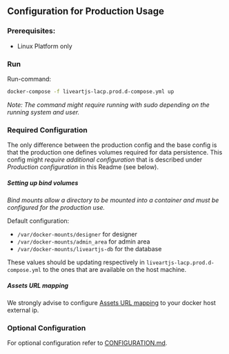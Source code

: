 ## Configuration for Production Usage

### Prerequisites:
* Linux Platform only

### Run

Run-command:
```sh
docker-compose -f liveartjs-lacp.prod.d-compose.yml up
```
_Note: The command might require running with sudo depending on the running system and user._

### Required Configuration

The only difference between the production config and the base config is that the production one defines volumes required for data persistence.
This config might _require additional configuration_ that is described under _Production configuration_ in this Readme (see below).

##### Setting up bind volumes

_Bind mounts allow a directory to be mounted into a container and must be configured for the production use._

Default configuration:
* `/var/docker-mounts/designer` for designer
* `/var/docker-mounts/admin_area` for admin area
* `/var/docker-mounts/liveartjs-db` for the database

These values should be updating respectively in `liveartjs-lacp.prod.d-compose.yml` to the ones that are available on the host machine.

##### Assets URL mapping
We strongly advise to configure [Assets URL mapping](CONFIGURATION.md#assets-url-mapping) to your docker host external ip.
 
### Optional Configuration

For optional configuration refer to [CONFIGURATION.md](CONFIGURATION.md).
